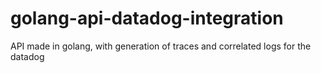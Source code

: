 # golang-api-datadog-integration
API made in golang, with generation of traces and correlated logs for the datadog
